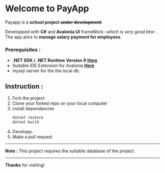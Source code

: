 # Welcome to PayApp
Payapp is a **school project ~~under development~~**.

Developped with **C#** and **Avalonia UI** frameWork -*which is very good btw*- . The app aims to **manage salary payment for employees**.

### Prerequisites :
- **.NET SDK / .NET Runtime** **Version 9** [**Here**](https://dotnet.microsoft.com/en-us/download)
- Suitable IDE Extension for Avalonia [**Here**](https://avaloniaui.net/gettingstarted)
- mysql-server for the the local db.
  


## Instruction :
1. Fork the project
2. Clone your forked repo on your local computer
3. install dependancies
   ```bash
   dotnet restore
   dotnet build
   ```
5. Developp..
4. Make a pull request

---
**Note :** This project requires the suitable database of the project.

---
**Thanks** for visiting!
